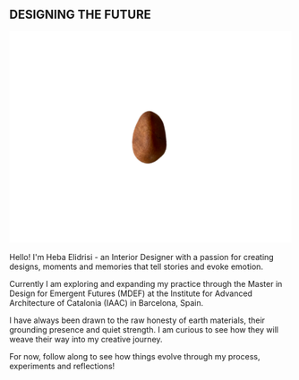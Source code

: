 ## DESIGNING THE FUTURE

![image](https://raw.githubusercontent.com/hebaelidrisi/mdef/gh-pages/docs/images/smallstoneedited.png)

Hello! I'm Heba Elidrisi - an Interior Designer with a passion for creating designs, moments and memories that tell stories and evoke emotion. 

Currently I am exploring and expanding my practice through the Master in Design for Emergent Futures (MDEF) at the Institute for Advanced Architecture of Catalonia (IAAC) in Barcelona, Spain. 

I have always been drawn to the raw honesty of earth materials, their grounding presence and quiet strength. I am curious to see how they will weave their way into my creative journey. 

For now, follow along to see how things evolve through my process, experiments and reflections!